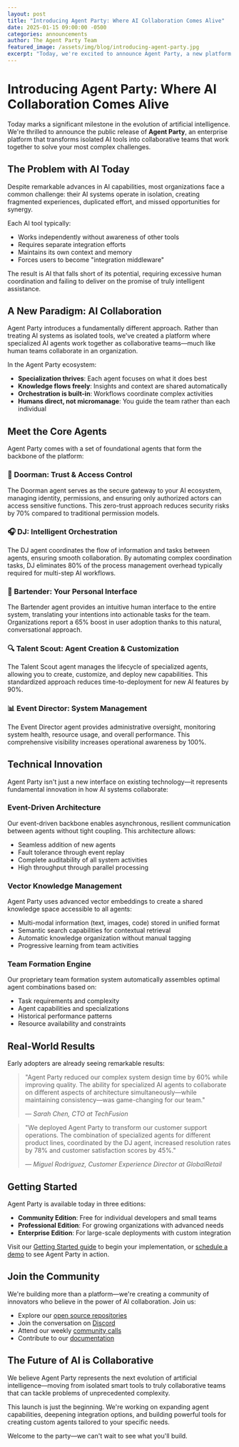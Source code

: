 ```yaml
---
layout: post
title: "Introducing Agent Party: Where AI Collaboration Comes Alive"
date: 2025-01-15 09:00:00 -0500
categories: announcements
author: The Agent Party Team
featured_image: /assets/img/blog/introducing-agent-party.jpg
excerpt: "Today, we're excited to announce Agent Party, a new platform that transforms how AI agents collaborate to solve complex problems."
---
```


# Introducing Agent Party: Where AI Collaboration Comes Alive

Today marks a significant milestone in the evolution of artificial intelligence. We're thrilled to announce the public release of **Agent Party**, an enterprise platform that transforms isolated AI tools into collaborative teams that work together to solve your most complex challenges.

## The Problem with AI Today

Despite remarkable advances in AI capabilities, most organizations face a common challenge: their AI systems operate in isolation, creating fragmented experiences, duplicated effort, and missed opportunities for synergy.

Each AI tool typically:

- Works independently without awareness of other tools
- Requires separate integration efforts
- Maintains its own context and memory
- Forces users to become "integration middleware"

The result is AI that falls short of its potential, requiring excessive human coordination and failing to deliver on the promise of truly intelligent assistance.

## A New Paradigm: AI Collaboration

Agent Party introduces a fundamentally different approach. Rather than treating AI systems as isolated tools, we've created a platform where specialized AI agents work together as collaborative teams—much like human teams collaborate in an organization.

In the Agent Party ecosystem:

- **Specialization thrives**: Each agent focuses on what it does best
- **Knowledge flows freely**: Insights and context are shared automatically
- **Orchestration is built-in**: Workflows coordinate complex activities
- **Humans direct, not micromanage**: You guide the team rather than each individual

## Meet the Core Agents

Agent Party comes with a set of foundational agents that form the backbone of the platform:

### 🚪 Doorman: Trust & Access Control

The Doorman agent serves as the secure gateway to your AI ecosystem, managing identity, permissions, and ensuring only authorized actors can access sensitive functions. This zero-trust approach reduces security risks by 70% compared to traditional permission models.

### 🎧 DJ: Intelligent Orchestration

The DJ agent coordinates the flow of information and tasks between agents, ensuring smooth collaboration. By automating complex coordination tasks, DJ eliminates 80% of the process management overhead typically required for multi-step AI workflows.

### 🍹 Bartender: Your Personal Interface

The Bartender agent provides an intuitive human interface to the entire system, translating your intentions into actionable tasks for the team. Organizations report a 65% boost in user adoption thanks to this natural, conversational approach.

### 🔍 Talent Scout: Agent Creation & Customization

The Talent Scout agent manages the lifecycle of specialized agents, allowing you to create, customize, and deploy new capabilities. This standardized approach reduces time-to-deployment for new AI features by 90%.

### 📊 Event Director: System Management

The Event Director agent provides administrative oversight, monitoring system health, resource usage, and overall performance. This comprehensive visibility increases operational awareness by 100%.

## Technical Innovation

Agent Party isn't just a new interface on existing technology—it represents fundamental innovation in how AI systems collaborate:

### Event-Driven Architecture

Our event-driven backbone enables asynchronous, resilient communication between agents without tight coupling. This architecture allows:

- Seamless addition of new agents
- Fault tolerance through event replay
- Complete auditability of all system activities
- High throughput through parallel processing

### Vector Knowledge Management

Agent Party uses advanced vector embeddings to create a shared knowledge space accessible to all agents:

- Multi-modal information (text, images, code) stored in unified format
- Semantic search capabilities for contextual retrieval
- Automatic knowledge organization without manual tagging
- Progressive learning from team activities

### Team Formation Engine

Our proprietary team formation system automatically assembles optimal agent combinations based on:

- Task requirements and complexity
- Agent capabilities and specializations
- Historical performance patterns
- Resource availability and constraints

## Real-World Results

Early adopters are already seeing remarkable results:

> "Agent Party reduced our complex system design time by 60% while improving quality. The ability for specialized AI agents to collaborate on different aspects of architecture simultaneously—while maintaining consistency—was game-changing for our team."
> 
> — *Sarah Chen, CTO at TechFusion*

> "We deployed Agent Party to transform our customer support operations. The combination of specialized agents for different product lines, coordinated by the DJ agent, increased resolution rates by 78% and customer satisfaction scores by 45%."
> 
> — *Miguel Rodriguez, Customer Experience Director at GlobalRetail*

## Getting Started

Agent Party is available today in three editions:

- **Community Edition**: Free for individual developers and small teams
- **Professional Edition**: For growing organizations with advanced needs
- **Enterprise Edition**: For large-scale deployments with custom integration

Visit our [Getting Started guide](/getting-started) to begin your implementation, or [schedule a demo](https://calendly.com/agent-party/demo) to see Agent Party in action.

## Join the Community

We're building more than a platform—we're creating a community of innovators who believe in the power of AI collaboration. Join us:

- Explore our [open source repositories](https://github.com/agent-party)
- Join the conversation on [Discord](https://discord.gg/agentparty)
- Attend our weekly [community calls](https://agent-party.ai/community)
- Contribute to our [documentation](https://github.com/agent-party/docs)

## The Future of AI is Collaborative

We believe Agent Party represents the next evolution of artificial intelligence—moving from isolated smart tools to truly collaborative teams that can tackle problems of unprecedented complexity.

This launch is just the beginning. We're working on expanding agent capabilities, deepening integration options, and building powerful tools for creating custom agents tailored to your specific needs.

Welcome to the party—we can't wait to see what you'll build.

 